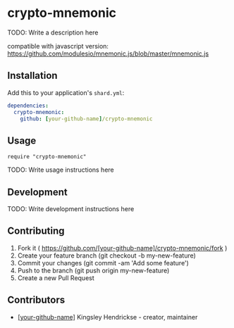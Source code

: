 # crypto-mnemonic

TODO: Write a description here

compatible with javascript version: https://github.com/modulesio/mnemonic.js/blob/master/mnemonic.js

## Installation

Add this to your application's `shard.yml`:

```yaml
dependencies:
  crypto-mnemonic:
    github: [your-github-name]/crypto-mnemonic
```

## Usage

```crystal
require "crypto-mnemonic"
```

TODO: Write usage instructions here

## Development

TODO: Write development instructions here

## Contributing

1. Fork it ( https://github.com/[your-github-name]/crypto-mnemonic/fork )
2. Create your feature branch (git checkout -b my-new-feature)
3. Commit your changes (git commit -am 'Add some feature')
4. Push to the branch (git push origin my-new-feature)
5. Create a new Pull Request

## Contributors

- [[your-github-name]](https://github.com/[your-github-name]) Kingsley Hendrickse - creator, maintainer
